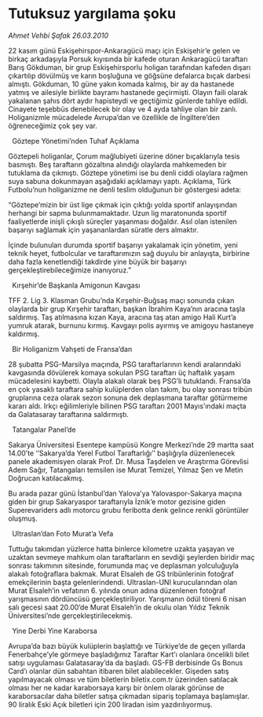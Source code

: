 # Tutuksuz yargılama şoku

*Ahmet Vehbi Şafak 26.03.2010*

<div class="yazi"><p>22 kasım günü Eskişehirspor-Ankaragücü maçı için Eskişehir’e gelen ve birkaç arkadaşıyla Porsuk kıyısında bir kafede oturan Ankaragücü taraftarı Barış Gökduman, bir grup Eskişehirsporlu holigan tarafından kafeden dışarı çıkartılıp dövülmüş ve karın boşluğuna ve göğsüne defalarca bıçak darbesi almıştı. Gökduman, 10 güne yakın komada kalmış, bir ay da hastanede yatmış ve ailesiyle birlikte bayramı hastanede geçirmişti. Olayın faili olarak yakalanan şahıs dört aydır hapisteydi ve geçtiğimiz günlerde tahliye edildi. Cinayete teşebbüs denebilecek bir olay ve 4 ayda tahliye olan bir zanlı. Holiganizmle mücadelede Avrupa’dan ve özellikle de İngiltere’den öğreneceğimiz çok şey var.</p>
 
Göztepe Yönetimi’nden Tuhaf Açıklama
<p>Göztepeli holiganlar, Çorum mağlubiyeti üzerine döner bıçaklarıyla tesis basmıştı. Beş taraftarın gözaltına alındığı olaylarda mahkemeden bir tutuklama da çıkmıştı. Göztepe yönetimi ise bu denli ciddi olaylara rağmen suya sabuna dokunmayan aşağıdaki açıklamayı yaptı. Açıklama, Türk Futbolu’nun holiganizme ne denli teslim olduğunun bir göstergesi adeta:</p>
<p>“Göztepe’mizin bir üst lige çıkmak için çıktığı yolda sportif anlayışından herhangi bir sapma bulunmamaktadır. Uzun lig maratonunda sportif faaliyetlerde inişli çıkışlı süreçler yaşanması doğaldır. Asıl olan istenilen başarıyı sağlamak için yaşananlardan süratle ders almaktır.</p>
<p>İçinde bulunulan durumda sportif başarıyı yakalamak için yönetim, yeni teknik heyet, futbolcular ve taraftarımızın sağ duyulu bir anlayışta, birbirine daha fazla kenetlendiği takdirde yine büyük bir başarıyı gerçekleştirebileceğimize inanıyoruz.”</p>
 
Kırşehir’de Başkanla Amigonun Kavgası
<p>TFF 2. Lig 3. Klasman Grubu’nda Kırşehir-Buğsaş maçı sonunda çıkan olaylarda bir grup Kırşehir taraftarı, başkan İbrahim Kaya’nın aracına taşla saldırmış. Taş atılmasına kızan Kaya, aracına taş atan amigo Hali Kurt’a yumruk atarak, burnunu kırmış. Kavgayı polis ayırmış ve amigoyu hastaneye kaldırmış.</p>
 
Bir Holiganizm Vahşeti de Fransa’dan
<p>28 şubatta PSG-Marsilya maçında, PSG taraftarlarının kendi aralarındaki kavgasında dövülerek komaya sokulan PSG taraftarı üç haftalık yaşam mücadelesini kaybetti. Olayla alakalı olarak beş PSG’li tutuklandı. Fransa’da en çok yasaklı taraftara sahip kulüplerden olan takım, bu olay sonrası tribün gruplarına ceza olarak sezon sonuna dek deplasmana taraftar götürmeme kararı aldı. Irkçı eğilimleriyle bilinen PSG taraftarı 2001 Mayıs’ındaki maçta da Galatasaray taraftarına saldırmıştı.</p>
 
Tatangalar Panel’de
<p>Sakarya Üniversitesi Esentepe kampüsü Kongre Merkezi’nde 29 martta saat 14.00’te ‘’Sakarya’da Yerel Futbol Taraftarlığı’’ başlığıyla düzenlenecek panele akademisyen olarak Prof. Dr. Musa Taşdelen ve Araştırma Görevlisi Adem Sağır, Tatangaları temsilen ise Murat Temizel, Yılmaz Şen ve Metin Doğrucan katılacakmış.</p>
<p>Bu arada pazar günü İstanbul’dan Yalova’ya Yalovaspor-Sakarya maçına giden bir grup Sakaryaspor taraftarıyla İznik’e motor gezisine giden Superevariders adlı motorcu grubu feribotta denk gelince renkli görüntüler oluşmuş.</p>
 
Ultraslan’dan Foto Murat’a Vefa
<p>Tuttuğu takımdan yüzlerce hatta binlerce kilometre uzakta yaşayan ve uzaktan sevmeye mahkum olan taraftarların en sevdiği şeylerden biridir maç sonrası takımının sitesinde, forumunda maç ve deplasman yolculuğuyla alakalı fotoğraflara bakmak. Murat Elsaleh de GS tribünlerinin fotoğraf emekçilerinin başta gelenlerindendi. Ultraslan-UNI kurucularından olan Murat Elsaleh’in vefatının 6. yılında onun adına düzenlenen fotoğraf yarışmasının dördüncüsü gerçekleştiriliyor. Yarışmanın ödül töreni 6 nisan salı gecesi saat 20.00’de Murat Elsaleh’in de okulu olan Yıldız Teknik Üniversitesi’nde gerçekleştirilecekmiş.</p>
 
Yine Derbi Yine Karaborsa
<p>Avrupa’da bazı büyük kulüplerin başlattığı ve Türkiye’de de geçen yıllarda Fenerbahçe’yle görmeye başladığımız Taraftar Kart’ı olanlara öncelikli bilet satışı uygulaması Galatasaray’da da başladı. GS-FB derbisinde Gs Bonus Card’ı olanlar dün sabahtan itibaren bilet alabilecekler. Gişeden satış yapılmayacak olması ve tüm biletlerin biletix.com.tr üzerinden satılacak olması her ne kadar karaborsaya karşı bir önlem olarak görünse de karaborsacılar daha biletler satışa çıkmadan sipariş toplamaya başlamışlar. 90 liralık Eski Açık biletleri için 200 liradan isim yazdırılıyormuş. </p></div>
